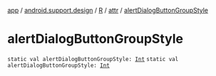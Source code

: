 [app](../../../index.md) / [android.support.design](../../index.md) / [R](../index.md) / [attr](index.md) / [alertDialogButtonGroupStyle](./alert-dialog-button-group-style.md)

# alertDialogButtonGroupStyle

`static val alertDialogButtonGroupStyle: `[`Int`](https://kotlinlang.org/api/latest/jvm/stdlib/kotlin/-int/index.html)
`static val alertDialogButtonGroupStyle: `[`Int`](https://kotlinlang.org/api/latest/jvm/stdlib/kotlin/-int/index.html)